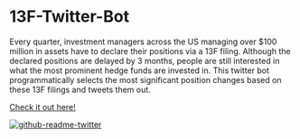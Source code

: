 # 13F-Twitter-Bot
Every quarter, investment managers across the US managing over $100 million in assets have to declare their positions via a 13F filing. Although the declared positions are delayed by 3 months, people are still interested in what the most prominent hedge funds are invested in. This twitter bot programmatically selects the most significant position changes based on these 13F filings and tweets them out.

[Check it out here!](https://twitter.com/13FTracker)

[![github-readme-twitter](https://github-readme-twitter.gazf.vercel.app/api?id=13FTracker)](https://github.com/gazf/github-readme-twitter)

